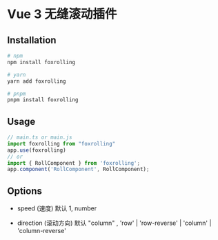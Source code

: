 # Vue 3 无缝滚动插件

## Installation 

```bash
# npm
npm install foxrolling

# yarn
yarn add foxrolling

# pnpm
pnpm install foxrolling
```
## Usage

```typescript
// main.ts or main.js
import foxrolling from "foxrolling"
app.use(foxrolling)
// or
import { RollComponent } from 'foxrolling';
app.component('RollComponent', RollComponent);
```

## Options

* speed (速度) 默认 1, number

* direction (滚动方向) 默认 "column" , 'row' | 'row-reverse' | 'column' | 'column-reverse'
